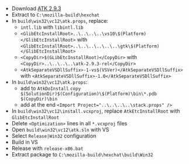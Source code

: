  * Download [ATK 2.9.3](http://ftp.gnome.org/pub/gnome/sources/atk/2.9/atk-2.9.3.tar.xz)
 * Extract to `C:\mozilla-build\hexchat`
 * In `build\win32\vc12\atk.props`, replace:
	* `intl.lib` with `libintl.lib`
	* `<GlibEtcInstallRoot>..\..\..\..\vs10\$(Platform)</GlibEtcInstallRoot>` with
`<GlibEtcInstallRoot>..\..\..\..\..\..\gtk\$(Platform)</GlibEtcInstallRoot>`
	* `<CopyDir>$(GLibEtcInstallRoot)</CopyDir>` with
`<CopyDir>..\..\..\..\atk-2.9.3-rel</CopyDir>`
	* `<AtkSeparateVSDllSuffix>-1-vs$(VSVer)</AtkSeparateVSDllSuffix>` with
`<AtkSeparateVSDllSuffix>-1.0</AtkSeparateVSDllSuffix>`
 * In `build\win32\vc12\atk.props`:
	*  add to `AtkDoInstall`
`copy $(SolutionDir)$(Configuration)\$(Platform)\bin\*.pdb $(CopyDir)\bin`
	*  add at the end
`<Import Project="..\..\..\..\stack.props" />`
 * In `build\win32\vc12\install.vcxproj`, replace `AtkEtcInstallRoot` with `GlibEtcInstallRoot`
 * Delete `<Optimization>` lines in all `*.vcxproj` files
 * Open `build\win32\vc12\atk.sln` with VS
 * Select `Release|Win32` configuration
 * Build in VS
 * Release with `release-x86.bat`
 * Extract package to `C:\mozilla-build\hexchat\build\Win32`
